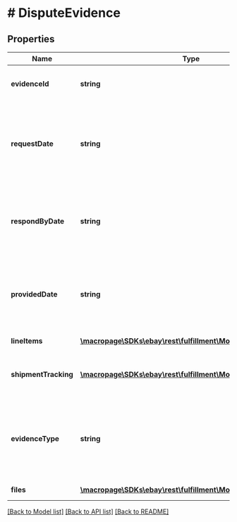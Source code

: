 # # DisputeEvidence

## Properties

Name | Type | Description | Notes
------------ | ------------- | ------------- | -------------
**evidenceId** | **string** | Unique identifier of the evidential file set. Potentially, each evidential file set can have more than one file, that is why there is this file set identifier, and then an identifier for each file within this file set. | [optional] 
**requestDate** | **string** | The timestamp in this field shows the date/time when eBay requested the evidential document from the seller in response to a payment dispute. The timestamps returned here use the ISO-8601 24-hour date and time format, and the time zone used is Universal Coordinated Time (UTC), also known as Greenwich Mean Time (GMT), or Zulu. The ISO-8601 format looks like this: yyyy-MM-ddThh:mm.ss.sssZ. An example would be 2019-08-04T19:09:02.768Z. | [optional] 
**respondByDate** | **string** | The timestamp in this field shows the date/time when the seller was expected to provide a requested evidential document to eBay. The timestamps returned here use the ISO-8601 24-hour date and time format, and the time zone used is Universal Coordinated Time (UTC), also known as Greenwich Mean Time (GMT), or Zulu. The ISO-8601 format looks like this: yyyy-MM-ddThh:mm.ss.sssZ. An example would be 2019-08-04T19:09:02.768Z. | [optional] 
**providedDate** | **string** | The timestamp in this field shows the date/time when the seller provided a requested evidential document to eBay. The timestamps returned here use the ISO-8601 24-hour date and time format, and the time zone used is Universal Coordinated Time (UTC), also known as Greenwich Mean Time (GMT), or Zulu. The ISO-8601 format looks like this: yyyy-MM-ddThh:mm.ss.sssZ. An example would be 2019-08-04T19:09:02.768Z. | [optional] 
**lineItems** | [**\macropage\SDKs\ebay\rest\fulfillment\Model\OrderLineItems[]**](OrderLineItems.md) | This array shows one or more order line items associated with the evidential document has been provided. | [optional] 
**shipmentTracking** | [**\macropage\SDKs\ebay\rest\fulfillment\Model\TrackingInfo[]**](TrackingInfo.md) | This array shows the shipping carrier and shipment tracking number associated with each shipment package of the order. This array is returned if the seller has provided shipment tracking information as evidence to support PROOF_OF_DELIVERY. | [optional] 
**evidenceType** | **string** | The enumeration value returned in this field indicates the type of evidence provided. Two examples include an image file if the dispute reason is SIGNIFICANTLY_NOT_AS_DESCRIBED, or shipment tracking information if the dispute reason is ITEM_NOT_RECEIVED. For implementation help, refer to &lt;a href&#x3D;&#39;https://developer.ebay.com/devzone/rest/api-ref/fulfillment/types/EvidenceTypeEnum.html&#39;&gt;eBay API documentation&lt;/a&gt; | [optional] 
**files** | [**\macropage\SDKs\ebay\rest\fulfillment\Model\FileInfo[]**](FileInfo.md) | This array shows the name, ID, file type, and upload date for each provided file. | [optional] 

[[Back to Model list]](../../README.md#documentation-for-models) [[Back to API list]](../../README.md#documentation-for-api-endpoints) [[Back to README]](../../README.md)


